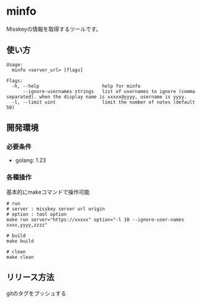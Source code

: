 # minfo

Misskeyの情報を取得するツールです。

## 使い方

```
Usage:
  minfo <server_url> [flags]

Flags:
  -h, --help                       help for minfo
      --ignore-usernames strings   list of usernames to ignore (comma separated). when the display name is xxxxx@yyyy, username is yyyy.
  -l, --limit uint                 limit the number of notes (default 50)
```


## 開発環境
### 必要条件

- golang: 1.23

### 各種操作

基本的にmakeコマンドで操作可能

```
# run
# server : misskey server url origin
# option : tool option
make run server="https://xxxxx" option="-l 10 --ignore-user-names xxxx,yyyy,zzzz"

# build
make build

# clean
make clean
```

## リリース方法

gitのタグをプッシュする
